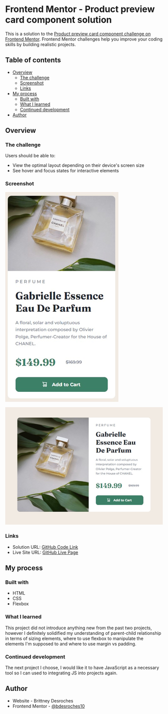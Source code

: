 # Frontend Mentor - Product preview card component solution

This is a solution to the [Product preview card component challenge on Frontend Mentor](https://www.frontendmentor.io/challenges/product-preview-card-component-GO7UmttRfa). Frontend Mentor challenges help you improve your coding skills by building realistic projects.

## Table of contents

- [Overview](#overview)
  - [The challenge](#the-challenge)
  - [Screenshot](#screenshot)
  - [Links](#links)
- [My process](#my-process)
  - [Built with](#built-with)
  - [What I learned](#what-i-learned)
  - [Continued development](#continued-development)
- [Author](#author)

## Overview

### The challenge

Users should be able to:

- View the optimal layout depending on their device's screen size
- See hover and focus states for interactive elements

### Screenshot

![Mobile Layout](solution/mobile.jpg)

![Desktop Layout](solution/desktop.jpg)

### Links

- Solution URL: [GitHub Code Link](https://github.com/bdesroches10/fem-product-preview-card)
- Live Site URL: [GitHub Live Page](https://bdesroches10.github.io/fem-product-preview-card/)

## My process

### Built with

- HTML
- CSS
- Flexbox

### What I learned

This project did not introduce anything new from the past two projects, however I definitely solidified my understanding of parent-child relationship in terms of sizing elements, where to use flexbox to manipulate the elements I'm supposed to and where to use margin vs padding.

### Continued development

The next project I choose, I would like it to have JavaScript as a necessary tool so I can used to integrating JS into projects again.

## Author

- Website - Brittney Desroches
- Frontend Mentor - [@bdesroches10](https://www.frontendmentor.io/profile/bdesroches10)
